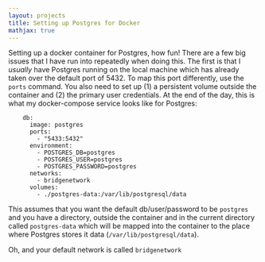 ```yaml
---
layout: projects 
title: Setting up Postgres for Docker 
mathjax: true
---
```


Setting up a docker container for Postgres, how fun! There are a few big issues that I have run into repeatedly when doing this. The first is that I _usually_ have Postgres running on the local machine which has already taken over the default port of 5432. To map this port differently, use the `ports` command. You also need to set up (1) a persistent volume outside the container and (2) the primary user credentials. At the end of the day, this is what my docker-compose service looks like for Postgres:

```
    db:
      image: postgres
      ports: 
        - "5433:5432"
      environment:
        - POSTGRES_DB=postgres
        - POSTGRES_USER=postgres
        - POSTGRES_PASSWORD=postgres
      networks:
        - bridgenetwork
      volumes:
        - ./postgres-data:/var/lib/postgresql/data
```

This assumes that you want the default db/user/password to be `postgres` and you have a directory, outside the container and in the current directory called `postgres-data` which will be mapped into the container to the place where Postgres stores it data (`/var/lib/postgresql/data`).

Oh, and your default network is called `bridgenetwork`

 
